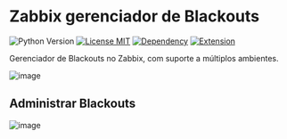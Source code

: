 # Zabbix gerenciador de Blackouts

![Python Version](https://img.shields.io/badge/python-3.13|3.12-blue)
[![License MIT](https://img.shields.io/github/license/oanderoficial/Zabbix_gerenciador_de_blackouts)](https://opensource.org/licenses/MIT)
[![Dependency](https://img.shields.io/badge/library-PyQt5-orange)](https://pypi.org/project/PyQt5/)
[![Extension](https://img.shields.io/badge/extension-Zabbix-red)](https://www.zabbix.com/br/)
<p>Gerenciador de Blackouts no Zabbix, com suporte a múltiplos ambientes.</p>

![image](https://github.com/user-attachments/assets/92d00b4a-16db-40f2-88de-737d0105d47d)

## Administrar Blackouts 

![image](https://github.com/user-attachments/assets/a318e2e4-94bb-4334-85f2-604ab9599bf3)
